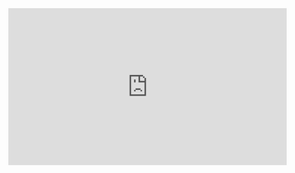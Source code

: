 
<iframe width="560" height="315" src="https://github.com/Netset-Software/Traffic-light-control/tree/aahanverma/art/demo.mp4 title="YouTube video player" frameborder="0" allow="accelerometer; autoplay; clipboard-write; encrypted-media; gyroscope; picture-in-picture" allowfullscreen></iframe>
